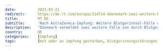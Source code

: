 ```yaml
---
date:          2021-03-21
redirect:      https://de.rt.com/europa/114714-daenemark-zwei-weitere-blutgerinnsel-faelle-nach-astrazeneca-impfung/
title:         RT DE
subtitle:      'Nach AstraZeneca-Impfung: Weitere Blutgerinnsel-Fälle und ein Todesfall in Dänemark'
description:   'Dänemark vermeldet zwei weitere Fälle von durch Blutgerinnsel ausgelösten Hirnblutungen, die möglicherweise in einem Zusammenhang mit dem Corona-Impfstoff von AstraZeneca stehen. Einer der beiden Fälle endete tödlich. Es handle sich bei den Fällen um Krankenhausmitarbeiter.'
country:       DK
categories:    [Impfung]
tags:          [mit oder an impfung gestorben, blutgerinnungsstörungen, astrazeneca]
---
```

